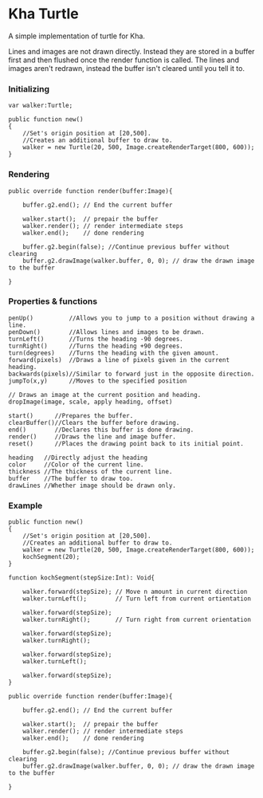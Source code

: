 # Kha Turtle

A simple implementation of turtle for Kha.

Lines and images are not drawn directly. Instead they are stored in a buffer first and then flushed once the render function is called. 
The lines and images aren't redrawn, instead the buffer isn't cleared until you tell it to.

### Initializing

    var walker:Turtle;

    public function new()
    {
        //Set's origin position at [20,500].
        //Creates an additional buffer to draw to.
        walker = new Turtle(20, 500, Image.createRenderTarget(800, 600));
    }
    
### Rendering

    public override function render(buffer:Image){

        buffer.g2.end(); // End the current buffer

        walker.start();  // prepair the buffer
        walker.render(); // render intermediate steps
        walker.end();    // done rendering

        buffer.g2.begin(false); //Continue previous buffer without clearing
        buffer.g2.drawImage(walker.buffer, 0, 0); // draw the drawn image to the buffer

    }
    
### Properties & functions

    penUp()          //Allows you to jump to a position without drawing a line.
    penDown()        //Allows lines and images to be drawn.
    turnLeft()       //Turns the heading -90 degrees.
    turnRight()      //Turns the heading +90 degrees.
    turn(degrees)    //Turns the heading with the given amount.
    forward(pixels)  //Draws a line of pixels given in the current heading.
    backwards(pixels)//Similar to forward just in the opposite direction.
    jumpTo(x,y)      //Moves to the specified position

    // Draws an image at the current position and heading.
    dropImage(image, scale, apply heading, offset)

    start()      //Prepares the buffer.
    clearBuffer()//Clears the buffer before drawing.
    end()        //Declares this buffer is done drawing.
    render()     //Draws the line and image buffer.
    reset()      //Places the drawing point back to its initial point.

    heading   //Directly adjust the heading
    color     //Color of the current line.
    thickness //The thickness of the current line.
    buffer    //The buffer to draw too.
    drawLines //Whether image should be drawn only.
   
### Example

    public function new()
    {
        //Set's origin position at [20,500].
        //Creates an additional buffer to draw to.
        walker = new Turtle(20, 500, Image.createRenderTarget(800, 600));
        kochSegment(20);
    }

    function kochSegment(stepSize:Int): Void{

        walker.forward(stepSize); // Move n amount in current direction
        walker.turnLeft();        // Turn left from current ortientation

        walker.forward(stepSize); 
        walker.turnRight();       // Turn right from current orientation

        walker.forward(stepSize);
        walker.turnRight();

        walker.forward(stepSize);
        walker.turnLeft();

        walker.forward(stepSize);   
    }
    
    public override function render(buffer:Image){

        buffer.g2.end(); // End the current buffer

        walker.start();  // prepair the buffer
        walker.render(); // render intermediate steps
        walker.end();    // done rendering

        buffer.g2.begin(false); //Continue previous buffer without clearing
        buffer.g2.drawImage(walker.buffer, 0, 0); // draw the drawn image to the buffer

    }